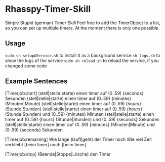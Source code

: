 # Rhasspy-Timer-Skill
Simple Stupid (german) Timer Skill
Feel free to add the TimerObject to a list, so you can set up multiple timers. At the moment there is only one possible.

## Usage
`sudo sh setupAService.sh` to install it as a background service
`sh logs.sh` to show the logs of the service
`sudo sh reload.sh` to reload the service, if you changed some code

## Example Sentences

[Timerjob:start]
(stell|stelle|starte) einen timer auf (0..59) {seconds} Sekunden
(stell|stelle|starte) einen timer auf (0..59) {minutes} (Minuten|Minute)
(stell|stelle|starte) einen timer auf (0..59) {hours} (Stunde|Stunden)
(stell|stelle|starte) einen timer auf (0..59) {hours} (Stunde|Stunden) und (0..59) {minutes} Minuten
(stell|stelle|starte) einen timer auf (0..59) {hours} (Stunde|Stunden) und (0..59) {seconds} Sekunden
(stell|stelle|starte) einen timer auf (0..59) {minutes} (Minuten|Minute) und (0..59) {seconds} Sekunden

[Timerjob:remaining]
Wie lange (läuft|geht) der Timer noch
Wie viel Zeit verbleibt [beim timer] noch [beim timer]

[Timerjob:stop]
(Beende|Stoppe|Lösche) den Timer
